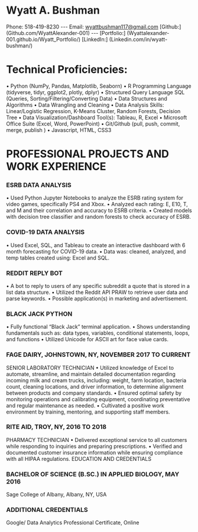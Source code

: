 # Wyatt A. Bushman
Phone: 518-419-8230   ---   Email: wyattbushman117@gmail.com
[Github:] (Github.com/WyattAlexander-001) --- [Portfolio:] (Wyattalexander-001.github.io/Wyatt_Portfolio/)
[LinkedIn:] (Linkedin.com/in/wyatt-bushman/)


# Technical Proficiencies: 
•	Python (NumPy, Pandas, Matplotlib, Seaborn) 
•	R Programming Language (tidyverse, tidyr, ggplot2, plotly, dplyr)
•	Structured Query Language SQL (Queries, Sorting/Filtering/Converting Data) 
•	Data Structures and Algorithms 
•	Data Wrangling and Cleaning
•	Data Analysis Skills: Linear/Logistic Regression, K-Means Cluster, Random Forests, Decision Tree
•	Data Visualization/Dashboard Tool(s): Tableau, R, Excel
•	Microsoft Office Suite (Excel, Word, PowerPoint)
•	Git/Github (pull, push, commit, merge, publish )
•	Javascript, HTML, CSS3

# PROFESSIONAL PROJECTS AND WORK EXPERIENCE

### ESRB DATA ANALYSIS
•	Used Python Jupyter Notebooks to analyze the ESRB rating system for video games, specifically PS4 and Xbox.
•	Analyzed each rating: E, E10, T, and M and their correlation and accuracy to ESRB criteria.
•	Created models with decision tree classifier and random forests to check accuracy of ESRB.

### COVID-19 DATA ANALYSIS
•	Used Excel, SQL, and Tableau to create an interactive dashboard with 6 month forecasting for COVID-19 data. 
•	Data was: cleaned, analyzed, and temp tables created using: Excel and SQL.

### REDDIT REPLY BOT
•	A bot to reply to users of any specific subreddit a quote that is stored in a list data structure.
•	Utilized the Reddit API PRAW to retrieve user data and parse keywords.
•	Possible application(s) in marketing and advertisement.

### BLACK JACK PYTHON
•	Fully functional “Black Jack” terminal application. 
•	Shows understanding fundamentals such as: data types, variables, conditional statements, loops, and functions
•	Utilized Unicode for ASCII art for face value cards.

### FAGE DAIRY, JOHNSTOWN, NY, NOVEMBER 2017 TO CURRENT
SENIOR LABORATORY TECHNICIAN
•	Utilized knowledge of Excel to automate, streamline, and maintain detailed documentation regarding incoming milk and cream trucks, including: weight, farm location, bacteria count, cleaning locations, and driver information, to determine alignment between products and company standards.
•	Ensured optimal safety by monitoring operations and calibrating equipment, coordinating preventative and regular maintenance as needed.
•	Cultivated a positive work environment by training, mentoring, and supporting staff members.

### RITE AID, TROY, NY, 2016 TO 2018
PHARMACY TECHNICIAN
•	Delivered exceptional service to all customers while responding to inquiries and preparing prescriptions.
•	Verified and documented customer insurance information while ensuring compliance with all HIPAA regulations.
EDUCATION AND CREDENTIALS

### BACHELOR OF SCIENCE (B.SC.) IN APPLIED BIOLOGY, MAY 2016
Sage College of Albany, Albany, NY, USA

### ADDITIONAL CREDENTIALS
Google/ Data Analytics Professional Certificate, Online

